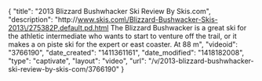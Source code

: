 {
    "title": "2013 Blizzard Bushwhacker Ski Review By Skis.com",
    "description": "http:\/\/www.skis.com\/Blizzard-Bushwacker-Skis-2013\/275382P,default,pd.html  The Blizzard Bushwacker is a great ski for the athletic intermediate who wants to start to venture off the trail, or it makes a on piste ski for the expert or east coaster. At 88 m",
    "videoid": "3766190",
    "date_created": "1411361161",
    "date_modified": "1418182008",
    "type": "captivate",
    "layout": "video",
    "url": "\/v\/2013-blizzard-bushwhacker-ski-review-by-skis-com\/3766190"
}